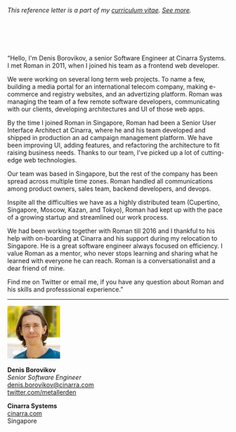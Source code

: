 _This reference letter is a part of my [curriculum vitae](/cv.html).
[See&nbsp;more](./)._

# &nbsp;

<p class="quote">&#8220;Hello, I'm Denis Borovikov, a senior Software
Engineer at Cinarra Systems.  I&nbsp;met Roman in 2011, when I
joined his team as a frontend web developer.</p>

We were working on several long term web projects. To name a few,
building a media portal for an international telecom company, making
e-commerce and registry websites, and an advertizing platform. Roman
was managing the team of a few remote software developers, communicating
with our clients, developing architectures and UI of those web apps.

By the time I joined Roman in Singapore, Roman had been a Senior
User Interface Architect at Cinarra, where he and his team developed
and shipped in production an ad campaign management platform.  We
have been improving UI, adding features, and refactoring the
architecture to fit raising business needs. Thanks to our team,
I've picked up a lot of cutting-edge web technologies.

Our team was based in Singapore, but the rest of the company has
been spread across multiple time zones. Roman handled all communications
among product owners, sales team, backend developers, and devops.

Inspite all the difficulties we have as a highly distributed team
(Cupertino, Singapore, Moscow, Kazan, and Tokyo), Roman had kept
up with the pace of a growing startup and streamlined our work
process.

We had been working together with Roman till 2016 and I thankful
to his help with on-boarding at Cinarra and his support during my
relocation to Singapore. He is a great software engineer always
focused on efficiency. I value Roman as a mentor, who never stops
learning and sharing what he learned with everyone he can reach.
Roman is a conversationalist and a dear friend of mine.

Find me on Twitter or email me, if you have any question about Roman
and his skills and professsional experience.&#8221;

---

<img src="db.jpeg" class="avatar">

**Denis Borovikov**<br>
_Senior Software Engineer_<br>
<denis.borovikov@cinarra.com><br>
[twitter.com/metallerden](https://twitter.com/metallerden)

**Cinarra Systems**<br>
[cinarra.com](https://www.cinarra.com/)<br>
Singapore
